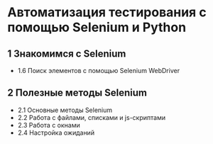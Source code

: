 # Автоматизация тестирования с помощью Selenium и Python

##  1  Знакомимся с Selenium
- 1.6 Поиск элементов с помощью Selenium WebDriver

##  2 Полезные методы Selenium
- 2.1 Основные методы Selenium
- 2.2 Работа с файлами, списками и js-скриптами
- 2.3 Работа с окнами
- 2.4 Настройка ожиданий
